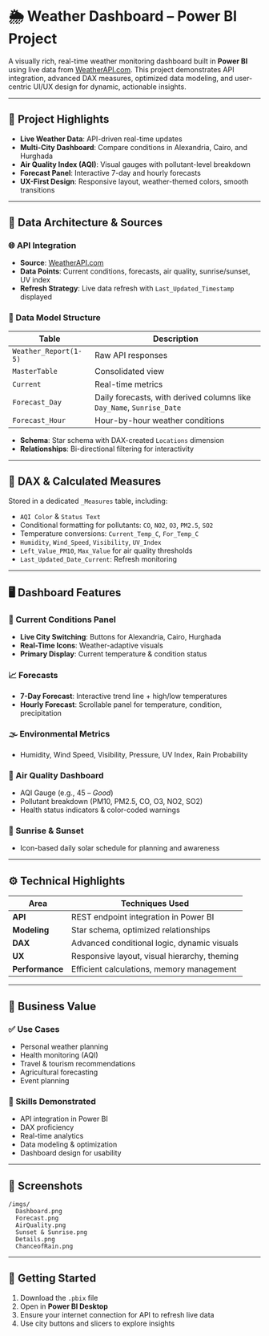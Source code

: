 # 🌦️ Weather Dashboard – Power BI Project

A visually rich, real-time weather monitoring dashboard built in **Power BI** using live data from [WeatherAPI.com](https://www.weatherapi.com/). This project demonstrates API integration, advanced DAX measures, optimized data modeling, and user-centric UI/UX design for dynamic, actionable insights.

---

## 📌 Project Highlights

* **Live Weather Data**: API-driven real-time updates
* **Multi-City Dashboard**: Compare conditions in Alexandria, Cairo, and Hurghada
* **Air Quality Index (AQI)**: Visual gauges with pollutant-level breakdown
* **Forecast Panel**: Interactive 7-day and hourly forecasts
* **UX-First Design**: Responsive layout, weather-themed colors, smooth transitions

---

## 🔗 Data Architecture & Sources

### 🌐 API Integration

* **Source**: [WeatherAPI.com](https://www.weatherapi.com/)
* **Data Points**: Current conditions, forecasts, air quality, sunrise/sunset, UV index
* **Refresh Strategy**: Live data refresh with `Last_Updated_Timestamp` displayed

### 🧩 Data Model Structure

| Table                 | Description                                                           |
| --------------------- | --------------------------------------------------------------------- |
| `Weather_Report(1-5)` | Raw API responses                                                     |
| `MasterTable`         | Consolidated view                                                     |
| `Current`             | Real-time metrics                                                     |
| `Forecast_Day`        | Daily forecasts, with derived columns like `Day_Name`, `Sunrise_Date` |
| `Forecast_Hour`       | Hour-by-hour weather conditions                                       |

* **Schema**: Star schema with DAX-created `Locations` dimension
* **Relationships**: Bi-directional filtering for interactivity

---

## 📐 DAX & Calculated Measures

Stored in a dedicated `_Measures` table, including:

* `AQI Color` & `Status Text`
* Conditional formatting for pollutants: `CO`, `NO2`, `O3`, `PM2.5`, `SO2`
* Temperature conversions: `Current_Temp_C`, `For_Temp_C`
* `Humidity`, `Wind_Speed`, `Visibility`, `UV_Index`
* `Left_Value_PM10`, `Max_Value` for air quality thresholds
* `Last_Updated_Date_Current`: Refresh monitoring

---

## 🖥️ Dashboard Features

### 🔴 Current Conditions Panel

* **Live City Switching**: Buttons for Alexandria, Cairo, Hurghada
* **Real-Time Icons**: Weather-adaptive visuals
* **Primary Display**: Current temperature & condition status

### 📈 Forecasts

* **7-Day Forecast**: Interactive trend line + high/low temperatures
* **Hourly Forecast**: Scrollable panel for temperature, condition, precipitation

### 🌫️ Environmental Metrics

* Humidity, Wind Speed, Visibility, Pressure, UV Index, Rain Probability

### 🧪 Air Quality Dashboard

* AQI Gauge (e.g., 45 – *Good*)
* Pollutant breakdown (PM10, PM2.5, CO, O3, NO2, SO2)
* Health status indicators & color-coded warnings

### 🌄 Sunrise & Sunset

* Icon-based daily solar schedule for planning and awareness

---

## ⚙️ Technical Highlights

| Area            | Techniques Used                              |
| --------------- | -------------------------------------------- |
| **API**         | REST endpoint integration in Power BI        |
| **Modeling**    | Star schema, optimized relationships         |
| **DAX**         | Advanced conditional logic, dynamic visuals  |
| **UX**          | Responsive layout, visual hierarchy, theming |
| **Performance** | Efficient calculations, memory management    |

---

## 🧠 Business Value

### ✅ Use Cases

* Personal weather planning
* Health monitoring (AQI)
* Travel & tourism recommendations
* Agricultural forecasting
* Event planning

### 💼 Skills Demonstrated

* API integration in Power BI
* DAX proficiency
* Real-time analytics
* Data modeling & optimization
* Dashboard design for usability

---

## 📸 Screenshots

```
/imgs/
  Dashboard.png
  Forecast.png
  AirQuality.png
  Sunset & Sunrise.png
  Details.png
  ChanceofRain.png
```

---
## 🚀 Getting Started

1. Download the `.pbix` file
2. Open in **Power BI Desktop**
3. Ensure your internet connection for API to refresh live data
4. Use city buttons and slicers to explore insights
